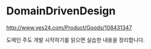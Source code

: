 # DomainDrivenDesign

http://www.yes24.com/Product/Goods/108431347

도메인 주도 개발 시작하기를 읽으면 실습한 내용을 정리합니다.
